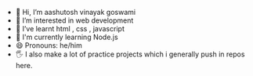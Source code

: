 - 👋 Hi, I’m aashutosh vinayak goswami
- 👀 I’m interested in web development
- 🌱 I’ve learnt html , css , javascript
- 🧧 I'm currently learning Node.js
- 😄 Pronouns: he/him
- 🖐️ I also make a lot of practice projects which i generally push in repos here.

